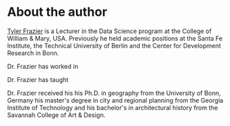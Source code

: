 # About the author

[Tyler Frazier](https://tyler-frazier.github.io) is a Lecturer in the Data Science program at the College of William & Mary, USA.  Previously he held academic positions at the Santa Fe Institute, the Technical University of Berlin and the Center for Development Research in Bonn.

Dr. Frazier has worked in 

Dr. Frazier has taught 

Dr. Frazier received his his Ph.D. in geography from the University of Bonn, Germany his master's degree in city and regional planning from the Georgia Institute of Technology and his bachelor's in architectural history from the Savannah College of Art & Design. 